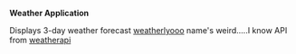 **Weather Application**

Displays 3-day weather forecast
[weatherlyooo](https://weatherlyooo.netlify.app/)
name's weird.....I know 
API from [weatherapi](http://www.weatherapi.com/)
